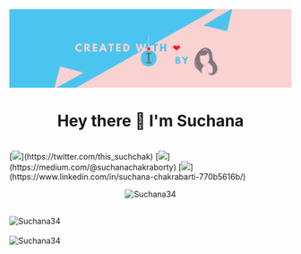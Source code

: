 <img src = "https://github.com/Suchana34/Suchana34/blob/master/suchana_banner.png">
<br>
<h1 align='center'>
  Hey there 👋 I'm Suchana
</h1>
<br>
[<img src="https://img.shields.io/badge/twitter-%231DA1F2.svg?&style=for-the-badge&logo=twitter&logoColor=white" />](https://twitter.com/this_suchchak) [<img src="https://img.shields.io/badge/medium-%2312100E.svg?&style=for-the-badge&logo=medium&logoColor=white" />](https://medium.com/@suchanachakraborty) [<img src="https://img.shields.io/badge/linkedin-%230077B5.svg?&style=for-the-badge&logo=linkedin&logoColor=white" />](https://www.linkedin.com/in/suchana-chakrabarti-770b5616b/) 
<br>

<p align="center"><img src="https://komarev.com/ghpvc/?username=Suchana34" alt="Suchana34" /></p>
<br>
<img align="left" src="https://github-readme-stats.vercel.app/api/top-langs/?username=Suchana34&layout=compact&hide=html&theme=light" alt="Suchana34" />
<br><br>
<img align="center" src="https://github-readme-stats.vercel.app/api?username=Suchana34&show_icons=true&theme=light" alt="Suchana34"/>

